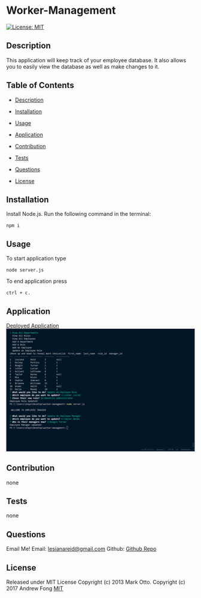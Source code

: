# Worker-Management 
  
  [![License: MIT](https://img.shields.io/badge/License-MIT-yellow.svg)](https://opensource.org/licenses/MIT) 
 
  ## Description 

  This application will keep track of your employee database. It also allows you to easily view the database as well as make changes to it. 
  
  ## Table of Contents

  - [Description](#description) 

  - [Installation](#installation)
  
  - [Usage](#usage) 

  - [Application](#application) 

  - [Contribution](#credits) 

  - [Tests](#tests) 

  - [Questions](#questions) 

  - [License](#license) 

  
  ## Installation

  Install Node.js. Run the following command in the terminal:
  ```
  npm i
  ```

  ## Usage

  To start application type
  ``` 
  node server.js
  ```
  To end application press 
  ```
  ctrl + c.
  ```

  ## Application
  [Deployed Application](https://github.com/Leci1259/worker-managment)  
  [![Screenshot](https://github.com/Leci1259/worker-managment/blob/main/img/Screenshot%202021-10-24%20002145.png)](https://drive.google.com/file/d/1o90bPWhXjMNqNPg-tyMH-iuvF7zXO3op/view?usp=sharing)
  
  ## Contribution 

  none
  
  ## Tests 

  none
  
  ## Questions

  Email Me!
  Email:  lesianareid@gmail.com
  Github: [Github Repo](https://github.com/leci1259)
  
  
  
## License
Released under MIT License Copyright (c) 2013 Mark Otto. Copyright (c) 2017 Andrew Fong 
[MIT](https://opensource.org/licenses/MIT)
